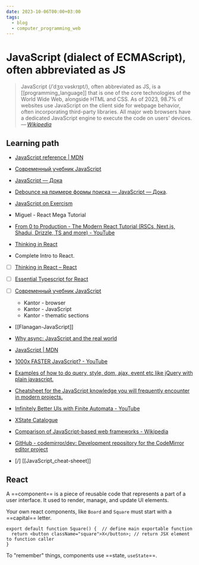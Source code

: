 ```yaml
---
date: 2023-10-06T00:00+03:00
tags:
  - blog
  - computer_programming_web
---
```


# JavaScript (dialect of ECMAScript), often abbreviated as JS

> JavaScript (/ˈdʒɑːvəskrɪpt/), often abbreviated as JS, is a
> [[programming_language]] that is one of the core technologies of the World
> Wide Web, alongside HTML and CSS. As of 2023, 98.7% of websites use JavaScript
> on the client side for webpage behavior, often incorporating third-party
> libraries. All major web browsers have a dedicated JavaScript engine to
> execute the code on users' devices.\
> — <cite>[Wikipedia](https://en.wikipedia.org/wiki/JavaScript)</cite>

## Learning path

- [JavaScript reference | MDN](https://developer.mozilla.org/en-US/docs/Web/JavaScript/Reference)
- [Современный учебник JavaScript](https://learn.javascript.ru/)
- [JavaScript — Дока](https://doka.guide/js/)
- [Debounce на примере формы поиска — JavaScript — Дока](https://doka.guide/js/debounce/).
- [JavaScript on Exercism](https://exercism.org/tracks/javascript)

- Miguel - React Mega Tutorial
- [From 0 to Production - The Modern React Tutorial (RSCs, Next.js, Shadui, Drizzle, TS and more) - YouTube](https://www.youtube.com/watch?v=d5x0JCZbAJs)
- [Thinking in React](https://react.dev/learn/thinking-in-react)
- Complete Intro to React.
- [ ] [Thinking in React – React]( https://react.dev/learn/thinking-in-react)
- [ ] [Essential Typescript for React](https://www.jacobparis.com/content/react-ts)

- [ ] [Современный учебник JavaScript](https://learn.javascript.ru/)
    - Kantor - browser
    - Kantor - JavaScript
    - Kantor - thematic sections

- [[Flanagan-JavaScript]]
- [Why async: JavaScript and the real world](https://frontarm.com/courses/async-javascript/promises/why-async/)
- [JavaScript | MDN](https://developer.mozilla.org/en-US/docs/Web/JavaScript)
- [1000x FASTER JavaScript? - YouTube](https://www.youtube.com/watch?v=B76gFi43HvM)
- [Examples of how to do query, style, dom, ajax, event etc like jQuery with plain javascript.](https://github.com/camsong/You-Dont-Need-jQuery)
- [Cheatsheet for the JavaScript knowledge you will frequently encounter in modern projects.](https://github.com/mbeaudru/modern-js-cheatsheet)
- [Infinitely Better UIs with Finite Automata - YouTube](https://www.youtube.com/watch?v=VU1NKX6Qkxc)
- [XState Catalogue](https://xstate-catalogue.com/)

- [Comparison of JavaScript-based web frameworks - Wikipedia](https://en.wikipedia.org/wiki/Comparison_of_JavaScript-based_web_frameworks)
- [GitHub - codemirror/dev: Development repository for the CodeMirror editor project](https://github.com/codemirror/dev/)

- [/] [[JavaScript_cheat-sheeet]]

## React

A ==component== is a piece of reusable code that represents a part of a user
interface. It used to render, manage, and update UI elements. <!--SR:!2024-08-31,4,203-->

Your own react components, like `Board` and `Square` must start with a
==capital== letter. <!--SR:!2024-09-03,4,222-->

```tsx
export default function Square() {  // define main exportable function
  return <button className="square">X</button>; // return JSX element to function caller
}
```

To "remember" things, components use ==state, `useState`==. <!--SR:!2024-08-31,4,203-->
